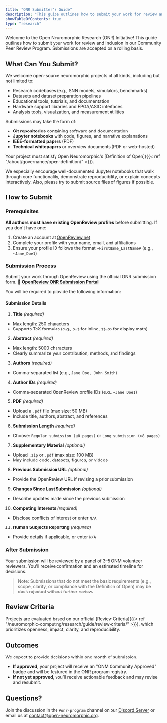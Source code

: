 ```yaml
---
title: "ONR Submitter's Guide"
description: "This guide outlines how to submit your work for review and inclusion in the ONM Community Peer Review Program."
showTableOfContents: true
type: "research"
---
```


Welcome to the Open Neuromorphic Research (ONR) Initiative! This guide outlines how to submit your work for review and inclusion in our Community Peer Review Program. Submissions are accepted on a rolling basis.

## What Can You Submit?

We welcome open-source neuromorphic projects of all kinds, including but not limited to:

-   Research codebases (e.g., SNN models, simulators, benchmarks)
-   Datasets and dataset preparation pipelines
-   Educational tools, tutorials, and documentation
-   Hardware support libraries and FPGA/ASIC interfaces
-   Analysis tools, visualization, and measurement utilities

Submissions may take the form of:
-   **Git repositories** containing software and documentation
-   **Jupyter notebooks** with code, figures, and narrative explanations
-   **IEEE-formatted papers** (PDF)
-   **Technical whitepapers** or overview documents (PDF or web-hosted)

Your project must satisfy Open Neuromorphic's [Definition of Open]({{< ref "/about/governance/open-definition/" >}}).

We especially encourage well-documented Jupyter notebooks that walk through core functionality, demonstrate reproducibility, or explain concepts interactively. Also, please try to submit source files of figures if possible.

## How to Submit

### Prerequisites

**All authors must have existing OpenReview profiles** before submitting. If you don't have one:
1.  Create an account at [OpenReview.net](https://openreview.net/)
2.  Complete your profile with your name, email, and affiliations
3.  Ensure your profile ID follows the format `~FirstName_LastName#` (e.g., `~Jane_Doe1`)

### Submission Process

Submit your work through OpenReview using the official ONR submission form.
🔗 **[OpenReview ONR Submission Portal](https://openreview.net/)**

You will be required to provide the following information:

#### Submission Details

1.  **Title** *(required)*
  -   Max length: 250 characters
  -   Supports TeX formulas (e.g., `$…$` for inline, `$$…$$` for display math)

2.  **Abstract** *(required)*
  -   Max length: 5000 characters
  -   Clearly summarize your contribution, methods, and findings

3.  **Authors** *(required)*
  -   Comma-separated list (e.g., `Jane Doe, John Smith`)

4.  **Author IDs** *(required)*
  -   Comma-separated OpenReview profile IDs (e.g., `~Jane_Doe1`)

5.  **PDF** *(required)*
  -   Upload a `.pdf` file (max size: 50 MB)
  -   Include title, authors, abstract, and references

6.  **Submission Length** *(required)*
  -   Choose: `Regular submission (≤8 pages)` or `Long submission (>8 pages)`

7.  **Supplementary Material** *(optional)*
  -   Upload `.zip` or `.pdf` (max size: 100 MB)
  -   May include code, datasets, figures, or videos

8.  **Previous Submission URL** *(optional)*
  -   Provide the OpenReview URL if revising a prior submission

9.  **Changes Since Last Submission** *(optional)*
  -   Describe updates made since the previous submission

10. **Competing Interests** *(required)*
  -   Disclose conflicts of interest or enter `N/A`

11. **Human Subjects Reporting** *(required)*
  -   Provide details if applicable, or enter `N/A`

### After Submission

Your submission will be reviewed by a panel of 3–5 ONM volunteer reviewers. You'll receive confirmation and an estimated timeline for decisions.

> Note: Submissions that do not meet the basic requirements (e.g., scope, clarity, or compliance with the Definition of Open) may be desk rejected without further review.
## Review Criteria

Projects are evaluated based on our official [Review Criteria]({{< ref "/neuromorphic-computing/research/guide/review-criteria/" >}}), which prioritizes openness, impact, clarity, and reproducibility.

## Outcomes

We expect to provide decisions within one month of submission.

-   **If approved**, your project will receive an "ONM Community Approved" badge and will be featured in the ONR program registry.
-   **If not yet approved**, you’ll receive actionable feedback and may revise and resubmit.

## Questions?

Join the discussion in the `#onr-program` channel on our [Discord Server](https://discord.gg/hUygPUdD8E) or email us at [contact@open-neuromorphic.org](mailto:contact@open-neuromorphic.org).
